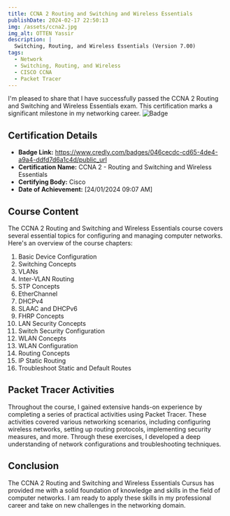 ```yaml
---
title: CCNA 2 Routing and Switching and Wireless Essentials
publishDate: 2024-02-17 22:50:13
img: /assets/ccna2.jpg
img_alt: OTTEN Yassir
description: |
  Switching, Routing, and Wireless Essentials (Version 7.00) 
tags:
  - Network
  - Switching, Routing, and Wireless
  - CISCO CCNA
  - Packet Tracer
---
```

I'm pleased to share that I have successfully passed the CCNA 2 Routing and Switching and Wireless Essentials exam. This certification marks a significant milestone in my networking career.
![Badge](/assets/ccna2Badge.png)  

## Certification Details

- **Badge Link:** https://www.credly.com/badges/046cecdc-cd65-4de4-a9a4-ddfd7d6a1c4d/public_url
- **Certification Name:** CCNA 2 - Routing and Switching and Wireless Essentials
- **Certifying Body:** Cisco
- **Date of Achievement:** [24/01/2024 09:07 AM]

## Course Content

The CCNA 2 Routing and Switching and Wireless Essentials course covers several essential topics for configuring and managing computer networks. Here's an overview of the course chapters:

1. Basic Device Configuration
2. Switching Concepts
3. VLANs
4. Inter-VLAN Routing
5. STP Concepts
6. EtherChannel
7. DHCPv4
8. SLAAC and DHCPv6
9. FHRP Concepts
10. LAN Security Concepts
11. Switch Security Configuration
12. WLAN Concepts
13. WLAN Configuration
14. Routing Concepts
15. IP Static Routing
16. Troubleshoot Static and Default Routes

## Packet Tracer Activities

Throughout the course, I gained extensive hands-on experience by completing a series of practical activities using Packet Tracer. These activities covered various networking scenarios, including configuring wireless networks, setting up routing protocols, implementing security measures, and more. Through these exercises, I developed a deep understanding of network configurations and troubleshooting techniques.


## Conclusion

The CCNA 2 Routing and Switching and Wireless Essentials Cursus has provided me with a solid foundation of knowledge and skills in the field of computer networks. I am ready to apply these skills in my professional career and take on new challenges in the networking domain.